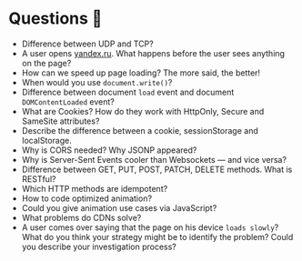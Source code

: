# Questions 🤔

- Difference between UDP and TCP?
- A user opens [yandex.ru](https://yandex.ru/). What happens before the user sees anything on the page?
- How can we speed up page loading? The more said, the better!
- When would you use `document.write()`?
- Difference between document `load` event and document `DOMContentLoaded` event?
- What are Cookies? How do they work with HttpOnly, Secure and SameSite attributes?
- Describe the difference between a cookie, sessionStorage and localStorage.
- Why is CORS needed? Why JSONP appeared?
- Why is Server-Sent Events cooler than Websockets — and vice versa?
- Difference between GET, PUT, POST, PATCH, DELETE methods. What is RESTful?
- Which HTTP methods are idempotent?
- How to code optimized animation?
- Could you give animation use cases via JavaScript?
- What problems do CDNs solve?
- A user comes over saying that the page on his device `loads slowly`? What do you think your strategy might be to identify the problem? Could you describe your investigation process?
